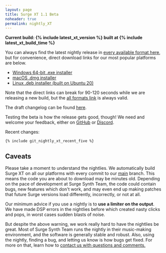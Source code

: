 ```yaml
---
layout: page
title: Surge XT 1.1 Beta
noheader: true
permalink: nightly_XT
---
```


<b>Current build: {% include latest_xt_version %} built at {% include latest_xt_build_time %}</b>

You can always find the latest nightly release in <a href="https://github.com/surge-synthesizer/releases-xt/releases/tag/Nightly">every available format here</a>, but for convenience, direct download links for our most popular platforms are below. 

<ul>
<li><a href="{% include latest_xt_win_x64_url %}">Windows 64-bit .exe installer</a></li>
<li><a href="{% include latest_xt_macos_url %}">macOS .dmg installer</a></li>
<li><a href="{% include latest_xt_linux_x64_url %}">Linux .deb installer (built on Ubuntu 20)</a></li>
</ul>

Note that the direct links can break for 90-120 seconds while we are releasing a new build, but the <a href="https://github.com/surge-synthesizer/releases-xt/releases/tag/Nightly">all formats link</a> is always valid.

The draft changelog can be found <a href="nightlychangelog">here</a>.

Testing the beta is how the release gets good, though! We need and welcome your feedback, either on [GitHub](https://github.com/surge-synthesizer/surge/issues) or
[Discord](https://discord.gg/aFQDdMV). 

Recent changes:

```
{% include git_nightly_xt_recent_five %}
```

## Caveats

Please take a moment to understand the nightlies. We automatically build Surge XT on all our
platforms with every commit to our <a href="https://github.com/surge-synthesizer/surge">main</a> branch. This means
the code you are about to download may be minutes old. Depending on the pace of development at Surge Synth Team,
the code could contain bugs, new features which don't work, and may even end up making patches that
future Surge versions load differently, incorrectly, or not at all.


Our minimum advice if you use a nightly is to <b>use a limiter on the output</b>. We have made DSP errors in the nightlies before
which created nasty clicks and pops, in worst cases sudden blasts of noise.


But despite the above warning, we work really hard to have the nightlies be great. Most of Surge Synth Team runs the nightly in their
music-making environment, and the software is generally stable and robust. Also, using the nightly, finding a bug, and letting us
know is how bugs get fixed. For more on that, learn how to <a href="/feedback">contact us with questions and comments.</a>

